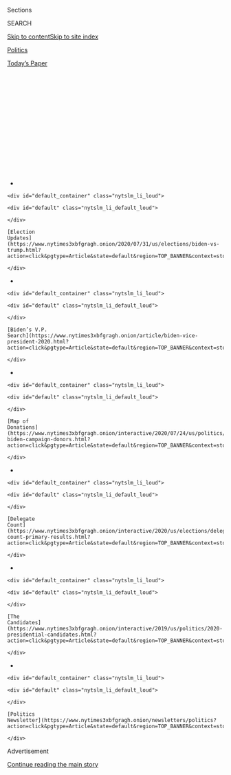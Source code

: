 <div id="app">

<div>

<div>

<div>

<div class="NYTAppHideMasthead css-1q2w90k e1suatyy0">

<div class="section css-ui9rw0 e1suatyy2">

<div class="css-eph4ug er09x8g0">

<div class="css-6n7j50">

</div>

<span class="css-1dv1kvn">Sections</span>

<div class="css-10488qs">

<span class="css-1dv1kvn">SEARCH</span>

</div>

[Skip to content](#site-content)[Skip to site
index](#site-index)

</div>

<div id="masthead-section-label" class="css-1wr3we4 eaxe0e00">

[Politics](https://www.nytimes3xbfgragh.onion/section/politics)

</div>

<div class="css-10698na e1huz5gh0">

</div>

</div>

<div id="masthead-bar-one" class="section hasLinks css-15hmgas e1csuq9d3">

<div class="css-uqyvli e1csuq9d0">

</div>

<div class="css-1uqjmks e1csuq9d1">

</div>

<div class="css-9e9ivx">

[](https://myaccount.nytimes3xbfgragh.onion/auth/login?response_type=cookie&client_id=vi)

</div>

<div class="css-1bvtpon e1csuq9d2">

[Today’s
Paper](https://www.nytimes3xbfgragh.onion/section/todayspaper)

</div>

</div>

</div>

</div>

<div data-aria-hidden="false">

<div id="site-content" data-role="main">

<div>

<div class="css-1aor85t" style="opacity:0.000000001;z-index:-1;visibility:hidden">

<div class="css-1hqnpie">

<div class="css-epjblv">

<span class="css-17xtcya">[Politics](/section/politics)</span><span class="css-x15j1o">|</span><span class="css-fwqvlz">Trump’s
Approval Rating, Biden V.P. Search: The Latest in the 2020
Race</span>

</div>

<div class="css-k008qs">

<div class="css-1iwv8en">

<span class="css-18z7m18"></span>

<div>

</div>

</div>

<span class="css-1n6z4y">https://nyti.ms/2Pgc9kw</span>

<div class="css-1705lsu">

<div class="css-4xjgmj">

<div class="css-4skfbu" data-role="toolbar" data-aria-label="Social Media Share buttons, Save button, and Comments Panel with current comment count" data-testid="share-tools">

  - 
  - 
  - 
  - 
    
    <div class="css-6n7j50">
    
    </div>

  - 

</div>

</div>

</div>

</div>

</div>

</div>

<div id="NYT_TOP_BANNER_REGION" class="css-13pd83m">

<div>

<div id="styln-elections-notifications-menu" class="section interactive-content interactive-size-medium css-1edisqu">

<div class="css-17ih8de interactive-body">

<div class="nytslm_innerContainer" data-aria-live="polite">

<div class="nytslm_title">

</div>

  - 
    
    <div id="default_container" class="nytslm_li_loud">
    
    <div id="default" class="nytslm_li_default_loud">
    
    </div>
    
    [Election
    Updates](https://www.nytimes3xbfgragh.onion/2020/07/31/us/elections/biden-vs-trump.html?action=click&pgtype=Article&state=default&region=TOP_BANNER&context=storylines_menu)
    
    </div>

  - 
    
    <div id="default_container" class="nytslm_li_loud">
    
    <div id="default" class="nytslm_li_default_loud">
    
    </div>
    
    [Biden’s V.P.
    Search](https://www.nytimes3xbfgragh.onion/article/biden-vice-president-2020.html?action=click&pgtype=Article&state=default&region=TOP_BANNER&context=storylines_menu)
    
    </div>

  - 
    
    <div id="default_container" class="nytslm_li_loud">
    
    <div id="default" class="nytslm_li_default_loud">
    
    </div>
    
    [Map of
    Donations](https://www.nytimes3xbfgragh.onion/interactive/2020/07/24/us/politics/trump-biden-campaign-donors.html?action=click&pgtype=Article&state=default&region=TOP_BANNER&context=storylines_menu)
    
    </div>

  - 
    
    <div id="default_container" class="nytslm_li_loud">
    
    <div id="default" class="nytslm_li_default_loud">
    
    </div>
    
    [Delegate
    Count](https://www.nytimes3xbfgragh.onion/interactive/2020/us/elections/delegate-count-primary-results.html?action=click&pgtype=Article&state=default&region=TOP_BANNER&context=storylines_menu)
    
    </div>

  - 
    
    <div id="default_container" class="nytslm_li_loud">
    
    <div id="default" class="nytslm_li_default_loud">
    
    </div>
    
    [The
    Candidates](https://www.nytimes3xbfgragh.onion/interactive/2019/us/politics/2020-presidential-candidates.html?action=click&pgtype=Article&state=default&region=TOP_BANNER&context=storylines_menu)
    
    </div>

  - 
    
    <div id="default_container" class="nytslm_li_loud">
    
    <div id="default" class="nytslm_li_default_loud">
    
    </div>
    
    [Politics
    Newsletter](https://www.nytimes3xbfgragh.onion/newsletters/politics?action=click&pgtype=Article&state=default&region=TOP_BANNER&context=storylines_menu)
    
    </div>

</div>

</div>

</div>

</div>

</div>

<div id="top-wrapper" class="css-1sy8kpn">

<div id="top-slug" class="css-l9onyx">

Advertisement

</div>

[Continue reading the main
story](#after-top)

<div class="ad top-wrapper" style="text-align:center;height:100%;display:block;min-height:250px">

<div id="top" class="place-ad" data-position="top" data-size-key="top">

</div>

</div>

<div id="after-top">

</div>

</div>

<div>

<div id="sponsor-wrapper" class="css-1hyfx7x">

<div id="sponsor-slug" class="css-19vbshk">

Supported by

</div>

[Continue reading the main
story](#after-sponsor)

<div id="sponsor" class="ad sponsor-wrapper" style="text-align:center;height:100%;display:block">

</div>

<div id="after-sponsor">

</div>

</div>

<div class="css-186x18t">

News
Analysis

</div>

<div class="css-1vkm6nb ehdk2mb0">

# Trump’s Approval Rating, Biden V.P. Search: The Latest in the 2020 Race

</div>

President Trump’s more sober messaging on the coronavirus crisis didn’t
last long. For Joe Biden, the search for a running mate may last a
little longer.

<div class="css-79elbk" data-testid="photoviewer-wrapper">

<div class="css-z3e15g" data-testid="photoviewer-wrapper-hidden">

</div>

<div class="css-1a48zt4 ehw59r15" data-testid="photoviewer-children">

![<span class="css-16f3y1r e13ogyst0" data-aria-hidden="true">Former
Vice President Joseph R. Biden Jr. appears to be giving himself an
extension to complete his
ticket.</span><span class="css-cnj6d5 e1z0qqy90" itemprop="copyrightHolder"><span class="css-1ly73wi e1tej78p0">Credit...</span><span><span>Michelle
V. Agins/The New York
Times</span></span></span>](https://static01.graylady3jvrrxbe.onion/images/2020/08/01/us/politics/01moments1/merlin_175045695_792fda51-d1e1-4b1b-87db-391f651713ec-articleLarge.jpg?quality=75&auto=webp&disable=upscale)

</div>

</div>

<div class="css-18e8msd">

<div class="css-pdw9fk epjyd6m0">

<div class="css-1txwxcy ey68jwv0" data-aria-hidden="true">

[![Annie
Karni](https://static01.graylady3jvrrxbe.onion/images/2019/02/05/multimedia/author-annie-karni/author-annie-karni-thumbLarge.png
"Annie Karni")](https://www.nytimes3xbfgragh.onion/by/annie-karni)[![Astead
W.
Herndon](https://static01.graylady3jvrrxbe.onion/images/2018/09/14/us/author-head-astead/author-head-astead-thumbLarge-v2.png
"Astead W. Herndon")](https://www.nytimes3xbfgragh.onion/by/astead-w-herndon)

</div>

<div class="css-1baulvz">

By [<span class="css-1baulvz" itemprop="name">Annie
Karni</span>](https://www.nytimes3xbfgragh.onion/by/annie-karni) and
[<span class="css-1baulvz last-byline" itemprop="name">Astead W.
Herndon</span>](https://www.nytimes3xbfgragh.onion/by/astead-w-herndon)

</div>

</div>

  - Aug. 1, 2020, <span class="css-epvm6">5:00 a.m.
    ET</span>

  - 
    
    <div class="css-4xjgmj">
    
    <div class="css-d8bdto" data-role="toolbar" data-aria-label="Social Media Share buttons, Save button, and Comments Panel with current comment count" data-testid="share-tools">
    
      - 
      - 
      - 
      - 
        
        <div class="css-6n7j50">
        
        </div>
    
      - 
    
    </div>
    
    </div>

</div>

</div>

<div class="section meteredContent css-1r7ky0e" name="articleBody" itemprop="articleBody">

<div class="css-1fanzo5 StoryBodyCompanionColumn">

<div class="css-53u6y8">

*Welcome to our weekly analysis of the state of the 2020 campaign.*

## The week in numbers

  - Less than 100 days before the election, President Trump’s approval
    rating is stuck deep in the red. Gallup updated its [approval
    tracker](https://news.gallup.com/poll/203207/trump-job-approval-weekly.aspx)
    this week, showing Trump **15 points down**.

  - His approval rating on the coronavirus is even weaker **(–21)**,
    according to [FiveThirtyEight’s polling
    average](https://projects.fivethirtyeight.com/coronavirus-polls/).

  - A [Monmouth University
    poll](https://www.monmouth.edu/polling-institute/reports/monmouthpoll_GA_072920/)
    of Georgia, traditionally a red state, showed a dead heat, with
    Trump and Joe Biden each receiving **47 percent** support from
    registered voters.

  - Polls
    [of](http://maristpoll.marist.edu/wp-content/uploads/2020/07/NBC-News_Marist-Poll-AZ-NOS-and-Tables_202007231249.pdf)
    [Arizona](https://cdn.cnn.com/cnn/2020/images/07/26/rel1_az.pdf),
    [Florida](https://cdn.cnn.com/cnn/2020/images/07/26/rel1_fl.pdf) and
    [North
    Carolina](https://assets.documentcloud.org/documents/7007170/NBC-News-Marist-Poll-NC-Annotated-Questionnaire.pdf)
    showed Biden with an edge in each of those states, all of which
    Trump won four years ago.

<!-- end list -->

  - Biden spent **$11.8 million** on television ads, while Trump spent
    **$4.7 million**. Trump’s campaign pulled its TV ads for six days,
    briefly bringing its spending to $0 nationwide, as the new campaign
    manager, Bill Stepien, conducted a “review” of the ad strategy.

  - On Facebook, Trump again outspent Biden, roughly **$4.2 million** to
    just under **$810,000**.

## Catch me up

</div>

</div>

<div class="css-79elbk" data-testid="photoviewer-wrapper">

<div class="css-z3e15g" data-testid="photoviewer-wrapper-hidden">

</div>

<div class="css-1a48zt4 ehw59r15" data-testid="photoviewer-children">

![<span class="css-16f3y1r e13ogyst0" data-aria-hidden="true">President
Trump’s approval rating remains
underwater.</span><span class="css-cnj6d5 e1z0qqy90" itemprop="copyrightHolder"><span class="css-1ly73wi e1tej78p0">Credit...</span><span>Al
Drago for The New York
Times</span></span>](https://static01.graylady3jvrrxbe.onion/images/2020/08/01/us/politics/01moments2/merlin_175167909_5727e01c-5584-4cfc-a48b-86f52c54eaad-articleLarge.jpg?quality=75&auto=webp&disable=upscale)

</div>

</div>

<div class="css-1fanzo5 StoryBodyCompanionColumn">

<div class="css-53u6y8">

If last week was billed by White House officials as a new direction for
Mr. Trump — an attempt to stabilize his sinking approval rating by
appearing to take the coronavirus crisis more seriously — this week is
the one we all knew would inevitably follow, when his id took back the
steering wheel.

Gone was the new message about the importance of wearing masks, or any
sustained focus on what he claims is fast progress toward a vaccine. On
Thursday, Mr. Trump suggested for the first time that [the election
could be
delayed](https://www.nytimes3xbfgragh.onion/2020/07/30/us/politics/trump-delay-2020-election.html)
— a move some of his own former advisers described as a feeble attempt
to get ahead of a potential loss in November.

Earlier, Mr. Trump defended his decision to retweet a claim that
hydroxychloroquine was a “cure” for the virus and that masks were
unnecessary.

</div>

</div>

<div class="css-1fanzo5 StoryBodyCompanionColumn">

<div class="css-53u6y8">

“They’re very respected doctors,” he said, referring to a woman who has
also promoted videos claiming doctors make medicine using DNA from
aliens. “There was a woman who was spectacular in her statements about
it, and she’s had tremendous success with
it.”

<div id="NYT_MAIN_CONTENT_1_REGION" class="css-9tf9ac">

<div>

<div id="styln-nfldraft-updates-block" class="section interactive-content interactive-size-medium css-1ftcdic">

<div class="css-17ih8de interactive-body">

<div id="styln-briefing-block" data-asset-id="">

<div class="briefing-block-header-section">

# [Latest Updates: 2020 Election](https://www.nytimes3xbfgragh.onion/2020/07/31/us/elections/biden-vs-trump.html?action=click&pgtype=Article&state=default&region=MAIN_CONTENT_1&context=storylines_live_updates)

<div class="briefing-block-ts">

Updated 2020-08-01T01:26:45.732Z

</div>

</div>

  - [Kamala Harris, a top vice-presidential contender, confronts double
    standards.](https://www.nytimes3xbfgragh.onion/2020/07/31/us/elections/biden-vs-trump.html?action=click&pgtype=Article&state=default&region=MAIN_CONTENT_1&context=storylines_live_updates#link-29fdff45)
  - [Karen Bass and Susan Rice are rising on Biden’s vice-presidential
    shortlist.](https://www.nytimes3xbfgragh.onion/2020/07/31/us/elections/biden-vs-trump.html?action=click&pgtype=Article&state=default&region=MAIN_CONTENT_1&context=storylines_live_updates#link-13ec3d9c)
  - [Trump says Russian bounties to kill U.S. troops ‘never took
    place.’](https://www.nytimes3xbfgragh.onion/2020/07/31/us/elections/biden-vs-trump.html?action=click&pgtype=Article&state=default&region=MAIN_CONTENT_1&context=storylines_live_updates#link-49e9a016)

<div class="briefing-block-footer">

<div class="briefing-block-footer-meta">

[See more
updates](https://www.nytimes3xbfgragh.onion/2020/07/31/us/elections/biden-vs-trump.html?action=click&pgtype=Article&state=default&region=MAIN_CONTENT_1&context=storylines_live_updates)

</div>

</div>

</div>

</div>

</div>

</div>

</div>

And he made an appeal to white suburban voters by trying [to stir up
racist
fears](https://www.nytimes3xbfgragh.onion/2020/07/29/us/politics/trump-suburbs-housing-white-voters.html)
about low-income housing and the people who live there.

In short, it’s nearly four years in, and we know there’s never a new
tone, just short periods of quiet before the president once again
reveals his baser
instincts.

## Mourning Herman Cain, but avoiding reality

</div>

</div>

<div class="css-79elbk" data-testid="photoviewer-wrapper">

<div class="css-z3e15g" data-testid="photoviewer-wrapper-hidden">

</div>

<div class="css-1a48zt4 ehw59r15" data-testid="photoviewer-children">

<div class="css-1xdhyk6 erfvjey0">

<span class="css-1ly73wi e1tej78p0">Image</span>

<div class="css-zjzyr8">

<div data-testid="lazyimage-container" style="height:249.39999999999998px">

</div>

</div>

</div>

<span class="css-16f3y1r e13ogyst0" data-aria-hidden="true">Herman Cain
in 2012, when he ran for the Republican presidential
nomination.</span><span class="css-cnj6d5 e1z0qqy90" itemprop="copyrightHolder"><span class="css-1ly73wi e1tej78p0">Credit...</span><span>Monica
Lopossay for The New York Times</span></span>

</div>

</div>

<div class="css-1fanzo5 StoryBodyCompanionColumn">

<div class="css-53u6y8">

This week brought the grim reality that few close to the president
wanted to acknowledge: that failing to strictly follow precautions
against the coronavirus, like wearing masks and practicing social
distancing, could have dire personal consequences.

</div>

</div>

<div class="css-1fanzo5 StoryBodyCompanionColumn">

<div class="css-53u6y8">

Herman Cain, a former Republican presidential candidate who served as a
chairman of Black Voices for Trump, [died
Thursday](https://www.nytimes3xbfgragh.onion/2020/07/30/us/politics/herman-cain-dead.html)
because of complications from the virus, weeks after attending Mr.
Trump’s indoor rally in Tulsa, Okla. It had been a loaded setting and
date — the weekend of Juneteenth, as protests over the death of George
Floyd spread across the country — and the president needed as many Black
supporters in attendance as he could muster.

Mr. Trump tweeted his condolences, calling Mr. Cain “an American
patriot, and great friend.” Kayleigh McEnany, the White House press
secretary, said in a statement that Mr. Cain “represented the very best
of the American spirit.”

There was no nod to the reality that Mr. Cain may have put himself at
greater risk because he was trying to be a good soldier for Mr. Trump.
Inside the Tulsa arena, Mr. Cain posted selfies showing him sitting with
other Black Trump supporters, none of whom wore masks.

It was an outcome that few in Trumpworld wanted to bear a measure of
responsibility for. One campaign adviser said Thursday he hoped no one
would “politicize” Mr. Cain’s death, and noted that it was impossible to
tell where someone might have contracted the virus. The campaign did not
respond to a request for comment about Mr. Cain’s attendance at the
rally.

Meanwhile, the coronavirus continues to circle Mr. Trump:

  - His national security adviser, Robert O’Brien, became the latest and
    most senior member of the administration [to test positive for the
    coronavirus](https://www.nytimes3xbfgragh.onion/2020/07/27/us/politics/robert-obrien-virus.html).

  - Kimberly Guilfoyle, the girlfriend of Mr. Trump’s eldest son and a
    top fund-raising official for the re-election campaign, has received
    a clean bill of health since her positive test for the coronavirus
    this month. And she’s already been spotted back at the White
House.

## A rarity: Obama goes there

</div>

</div>

<div class="css-79elbk" data-testid="photoviewer-wrapper">

<div class="css-z3e15g" data-testid="photoviewer-wrapper-hidden">

</div>

<div class="css-1a48zt4 ehw59r15" data-testid="photoviewer-children">

<div class="css-1xdhyk6 erfvjey0">

<span class="css-1ly73wi e1tej78p0">Image</span>

<div class="css-zjzyr8">

<div data-testid="lazyimage-container" style="height:219.75555555555556px">

</div>

</div>

</div>

<span class="css-16f3y1r e13ogyst0" data-aria-hidden="true">Former
President Barack Obama eulogized Representative John Lewis in
Atlanta.</span><span class="css-cnj6d5 e1z0qqy90" itemprop="copyrightHolder"><span class="css-1ly73wi e1tej78p0">Credit...</span><span>Pool
photo by Alyssa Pointer</span></span>

</div>

</div>

<div class="css-1fanzo5 StoryBodyCompanionColumn">

<div class="css-53u6y8">

To describe former President Barack Obama’s public statements about his
successor as carefully crafted is an understatement. Each word is
considered, each jab measured exactly, as Mr. Obama balances the weight
of his global prominence with his desire to let the current leaders of
the Democratic Party chart their own course.

On Thursday, however, he leaned all the way in. No more flowery Medium
posts.

Delivering [the
eulogy](https://www.nytimes3xbfgragh.onion/2020/07/30/us/obama-eulogy-john-lewis-full-transcript.html)
for John Lewis, the civil rights giant and Atlanta congressman, Mr.
Obama gave his full treatise on the current political moment, laying out
policy priorities and a searing critique of Mr. Trump without ever
saying his name. It was the type of anti-Trump counterprogramming that
many of Mr. Obama's supporters have wanted to see for years.

</div>

</div>

<div class="css-1fanzo5 StoryBodyCompanionColumn">

<div class="css-53u6y8">

It also represented a soft evolution from the former president, who
embraced several ideas that he had not endorsed while in the White
House. Consider what he backed, and his history:

  - Mr. Obama made a spirited call for election reforms, including
    making Election Day a national holiday and restoring the Voting
    Rights Act, which was neutered in 2013 by the Supreme Court. During
    his presidency, Mr. Obama at times downplayed the impact of voter
    suppression, focusing more on voter apathy. He has focused more on
    suppression efforts in recent years, as has his party.

  - Mr. Obama called the Senate filibuster a “[Jim Crow
    relic](https://www.nytimes3xbfgragh.onion/2020/07/30/us/obama-filibuster-senate-democrats.html),”
    his strongest comments against the 60-vote procedural threshold that
    has stopped major legislation by both parties. His words contradict
    then-Senator Obama and then-President Obama, who shied from
    filibuster elimination efforts from the party’s progressive base. He
    even gained a new convert: Senator Bernie Sanders of Vermont
    endorsed filibuster elimination after Mr. Obama’s comments, a
    reversal for the former presidential candidate.

  - On the filibuster, Mr. Obama’s transition subtly mimics Mr. Biden’s.
    As a longtime Delaware senator, Mr. Biden rejected the idea of
    eliminating the filibuster. However, in recent comments at a
    Democratic fund-raiser, he signaled an openness if Republican
    obstruction precluded reforms. The Obama-Biden mind meld continues.

## Veepstakes is finally here (kind of)

At long last, the month is August, and Mr. Biden’s self-imposed time
frame for [a vice-presidential
selection](https://www.nytimes3xbfgragh.onion/article/biden-vice-president-2020.html)
has arrived. There are only two caveats: All indications are that he is
going to give himself an extension, and we are barely closer to knowing
the selection — or even the finalists — than at the start of July.

Supporters of possible candidates have made public and private cases for
their favorites, and Mr. Biden’s campaign has fueled speculation by
holding events with several contenders. Two candidates have more
recently moved toward the top of Mr. Biden’s list: [Representative Karen
Bass of California and Susan E.
Rice](https://www.nytimes3xbfgragh.onion/2020/07/31/us/politics/joseph-biden-vice-president.html),
the former national security adviser.

Here’s what we know (and what we don’t):

  - **Mr. Biden’s selection will be historic:** Although he made clear
    months ago that he would select a woman, the history-making
    possibility of a female vice president should not be underplayed.
    Given that Mr. Biden might choose a woman of color, the glass
    ceiling could crack two times over.

  - **Mr. Biden wants a governing partner:** So much is made about what
    the selection could mean for the November outcome, but that is
    likely not the most important factor. Mr. Biden saw himself as a
    complementary piece to Mr. Obama’s administration, and will be
    looking for someone with whom he has a personal rapport. Much of his
    decision will come down to things that are hard to quantify in
    strictly political terms. It’s more vibes than science.

  - **Mr. Biden will be shaping future primaries:** It is unclear
    whether Mr. Biden’s choice will shape the race against Mr. Trump,
    but the selection could have an imprint on Democratic presidential
    politics going forward. If Mr. Biden wins, his vice president will
    have a huge national platform to define and expand her political
    brand, much as Mr. Biden did under Mr. Obama. This could put her in
    pole position to dominate the party’s more moderate wing after Mr.
    Biden. Being No. 2 is a low-risk, high-reward position, particularly
    for someone who would be the first woman ever to hold the
office.

## What you might have missed

</div>

</div>

<div class="css-79elbk" data-testid="photoviewer-wrapper">

<div class="css-z3e15g" data-testid="photoviewer-wrapper-hidden">

</div>

<div class="css-1a48zt4 ehw59r15" data-testid="photoviewer-children">

<div class="css-1xdhyk6 erfvjey0">

<span class="css-1ly73wi e1tej78p0">Image</span>

<div class="css-zjzyr8">

<div data-testid="lazyimage-container" style="height:257.77777777777777px">

</div>

</div>

</div>

<span class="css-16f3y1r e13ogyst0" data-aria-hidden="true">Susan E.
Rice, the former national security adviser, is a top candidate to be Mr.
Biden’s running
mate.</span><span class="css-cnj6d5 e1z0qqy90" itemprop="copyrightHolder"><span class="css-1ly73wi e1tej78p0">Credit...</span><span>Mark
Humphrey/Associated Press</span></span>

</div>

</div>

<div class="css-1fanzo5 StoryBodyCompanionColumn">

<div class="css-53u6y8">

  - Ms. Rice once considered running against Senator Susan Collins of
    Maine. Now she’s a candidate to be Mr. Biden’s running mate. If she
    doesn’t get chosen, she’s still open to running for office — [maybe
    even for Senate in Washington, D.C., if it becomes a
    state](https://www.nytimes3xbfgragh.onion/2020/07/27/us/politics/susan-rice-biden-vice-president.html).

  - Mr. Biden released the fourth piece of his “Build Back Better”
    economic proposal, [an effort to show that racial justice is
    integral to his policy
    vision](https://www.nytimes3xbfgragh.onion/2020/07/28/us/politics/joe-biden-racial-justice-economy-plan.html).
    It promises to “leverage more than $150 billion in new capital and
    opportunities for small businesses that have been structurally
    excluded for generations.”

  - Mr. Trump faces several problems in Michigan, a state he carried in
    2016 by only 10,704 votes. [His campaign has now pulled ads from the
    state’s airwaves almost
    entirely](http://nytimes3xbfgragh.onion/2020/07/29/us/politics/michigan-trump-biden-2020.html).

Giovanni Russonello contributed
reporting.

</div>

</div>

</div>

<div>

</div>

<div>

</div>

<div id="NYT_BELOW_MAIN_CONTENT_REGION">

<div>

<div id="STLYN_guide_v1_STYLN_guide_a" class="section css-l08pwh interactive-content interactive-size-medium">

<div class="css-17ih8de interactive-body">

<div class="g-story g-freebird g-max-limit" data-preview-slug="styln-scroll-guide">

</div>

<div id="g-electionguide-id" class="g-electionguide">

<div class="g-electionguide-container">

<div class="g-electionguide-wrapper">

<div class="g-electionguide-logo">

</div>

# Our 2020 Election Guide

Updated July 31, 2020

  - 
    
    -----
    
    ## The Latest
    
      - President Trump’s assault on the Postal Service is intersecting
        with his attacks on mail-in voting. [Voting rights groups say it
        is a recipe for
        disaster.](https://www.nytimes3xbfgragh.onion/2020/07/31/us/politics/trump-usps-mail-delays.html?action=click&pgtype=Article&state=default&region=BELOW_MAIN_CONTENT&context=storylines_guide)

  - 
    
    -----
    
    ## Biden’s V.P. Search
    
      - [Here are 13
        women](https://www.nytimes3xbfgragh.onion/article/biden-vice-president-2020.html?action=click&pgtype=Article&state=default&region=BELOW_MAIN_CONTENT&context=storylines_guide)
        who have been under consideration to be Joe Biden’s running
        mate, and why each might be chosen — and might not be.

  - 
    
    -----
    
    ## Keep Up With Our Coverage
    
      - Get an
        [email](https://www.nytimes3xbfgragh.onion/newsletters/politics?action=click&pgtype=Article&state=default&region=BELOW_MAIN_CONTENT&context=storylines_guide)
        recapping the day’s news
    
    <!-- end list -->
    
      - Download our mobile app on
        [iOS](https://apps.apple.com/us/app/nytimes/id284862083?ls=1&mat_click_id=5c79ae7455014fd1bd66b5610c05b8f2-20191112-16948&referrer=mat_click_id%3D5c79ae7455014fd1bd66b5610c05b8f2-20191112-16948%26link_click_id%3D722930677036718082)
        and
        [Android](http://a.localytics.com/android?id=com.nytimes.android&referrer=utm_source%3Dother_nyt_mobile_web%26utm_medium%3DWeb%2520page%26utm_term%3DGeneral%2520Mobile%2520Page%26utm_campaign%3DNYT%2520Mobile%2520General%2520Page)
        and turn on Breaking News and Politics alerts

</div>

</div>

</div>

</div>

</div>

</div>

</div>

<div>

</div>

<div>

<div id="bottom-wrapper" class="css-1ede5it">

<div id="bottom-slug" class="css-l9onyx">

Advertisement

</div>

[Continue reading the main
story](#after-bottom)

<div id="bottom" class="ad bottom-wrapper" style="text-align:center;height:100%;display:block;min-height:90px">

</div>

<div id="after-bottom">

</div>

</div>

</div>

</div>

</div>

## Site Index

<div>

</div>

## Site Information Navigation

  - [© <span>2020</span> <span>The New York Times
    Company</span>](https://help.nytimes3xbfgragh.onion/hc/en-us/articles/115014792127-Copyright-notice)

<!-- end list -->

  - [NYTCo](https://www.nytco.com/)
  - [Contact
    Us](https://help.nytimes3xbfgragh.onion/hc/en-us/articles/115015385887-Contact-Us)
  - [Work with us](https://www.nytco.com/careers/)
  - [Advertise](https://nytmediakit.com/)
  - [T Brand Studio](http://www.tbrandstudio.com/)
  - [Your Ad
    Choices](https://www.nytimes3xbfgragh.onion/privacy/cookie-policy#how-do-i-manage-trackers)
  - [Privacy](https://www.nytimes3xbfgragh.onion/privacy)
  - [Terms of
    Service](https://help.nytimes3xbfgragh.onion/hc/en-us/articles/115014893428-Terms-of-service)
  - [Terms of
    Sale](https://help.nytimes3xbfgragh.onion/hc/en-us/articles/115014893968-Terms-of-sale)
  - [Site
    Map](https://spiderbites.nytimes3xbfgragh.onion)
  - [Help](https://help.nytimes3xbfgragh.onion/hc/en-us)
  - [Subscriptions](https://www.nytimes3xbfgragh.onion/subscription?campaignId=37WXW)

</div>

</div>

</div>

</div>
